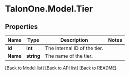 # TalonOne.Model.Tier
## Properties

Name | Type | Description | Notes
------------ | ------------- | ------------- | -------------
**Id** | **int** | The internal ID of the tier. | 
**Name** | **string** | The name of the tier. | 

[[Back to Model list]](../README.md#documentation-for-models) [[Back to API list]](../README.md#documentation-for-api-endpoints) [[Back to README]](../README.md)

